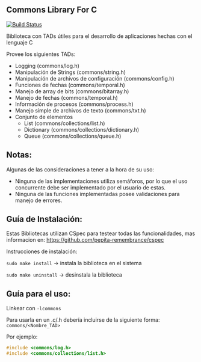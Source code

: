 ## Commons Library For C ##

[![Build Status](https://drone.io/github.com/sisoputnfrba/so-commons-library/status.png)](https://drone.io/github.com/sisoputnfrba/so-commons-library/latest)

Biblioteca con TADs útiles para el desarrollo de aplicaciones hechas con el lenguaje C

Provee los siguientes TADs:

* Logging (commons/log.h)
* Manipulación de Strings (commons/string.h)
* Manipulación de archivos de configuración (commons/config.h)
* Funciones de fechas (commons/temporal.h)
* Manejo de array de bits (commons/bitarray.h)
* Manejo de fechas (commons/temporal.h)
* Información de procesos (commons/process.h)
* Manejo simple de archivos de texto (commons/txt.h)
* Conjunto de elementos
  * List (commons/collections/list.h)
  * Dictionary (commons/collections/dictionary.h)
  * Queue (commons/collections/queue.h)

## Notas: ##

Algunas de las consideraciones a tener a la hora de su uso:

* Ninguna de las implementaciones utiliza semáforos, por lo que el uso concurrente debe ser implementado por el usuario de estas.
* Ninguna de las funciones implementadas posee validaciones para manejo de errores.

## Guía de Instalación: ##

Estas Bibliotecas utilizan CSpec para testear todas las funcionalidades, mas informacion en: https://github.com/pepita-remembrance/cspec

Instrucciones de instalación:

`sudo make install` -> instala la biblioteca en el sistema

`sudo make uninstall` -> desinstala la biblioteca

## Guía para el uso: ##

Linkear con `-lcommons`

Para usarla en un .c/.h debería incluirse de la siguiente forma: `commons/<Nombre_TAD>`

Por ejemplo:

```c
#include <commons/log.h>
#include <commons/collections/list.h>
```
